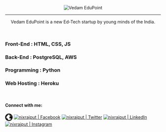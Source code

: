 <p align="center">
    <img width="200px"
        src="https://github.com/nixrajput/nixlab-inc/blob/master/vedam-edupoint-logo-01.png" 
        align="center" alt="Vedam EduPoint" />
        <hr>
    <p align="center">Vedam EduPoint is a new Ed-Tech startup by young minds of the India.</p></p>

<br />

<h3>Front-End 		    :	HTML, CSS, JS</h3>
<h3>Back-End 		    : 	PostgreSQL, AWS</h3>
<h3>Programming 	    : 	Python</h3>
<h3>Web Hosting 	    : 	Heroku</h3>

<br />


<h4>Connect with me:</h4>

[<img align="center" alt="nixrajput" width="24px" src="https://raw.githubusercontent.com/iconic/open-iconic/master/svg/globe.svg" />][website]
[<img align="center" alt="nixrajput | Facebook" width="24px" src="https://cdn.jsdelivr.net/npm/simple-icons@v3/icons/facebook.svg" />][facebook]
[<img align="center" alt="nixrajput | Twitter" width="24px" src="https://cdn.jsdelivr.net/npm/simple-icons@v3/icons/twitter.svg" />][twitter]
[<img align="center" alt="nixrajput | LinkedIn" width="24px" src="https://cdn.jsdelivr.net/npm/simple-icons@v3/icons/linkedin.svg" />][linkedin]
[<img align="center" alt="nixrajput | Instagram" width="24px" src="https://cdn.jsdelivr.net/npm/simple-icons@v3/icons/instagram.svg" />][instagram]


[webdevplaylist]: https://github.com/nixrajput/vedam-edupoint
[website]: https://vedam-edupoint.herokuapp.com
[facebook]: https://facebook.com/nixrajput07
[twitter]: https://facebook.com/nixrajput07
[instagram]: https://instagram.com/nixrajput
[linkedin]: https://linkedin.com/in/nixrajput